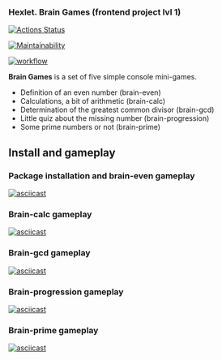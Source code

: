 ### Hexlet. Brain Games (frontend project lvl 1)
[![Actions Status](https://github.com/dotADmit/frontend-project-lvl1/workflows/hexlet-check/badge.svg)](https://github.com/dotADmit/frontend-project-lvl1/actions)

[![Maintainability](https://api.codeclimate.com/v1/badges/a99a88d28ad37a79dbf6/maintainability)](https://codeclimate.com/github/dotADmit/frontend-project-lvl1/maintainability)

[![workflow](https://github.com/dotADmit/frontend-project-lvl1/actions/workflows/node.js.yml/badge.svg)](https://github.com/dotADmit/frontend-project-lvl1/actions)

**Brain Games** is a set of five simple console mini-games.

- Definition of an even number (brain-even)
- Сalculations, a bit of arithmetic (brain-calc)
- Determination of the greatest common divisor (brain-gcd)
- Little quiz about the missing number (brain-progression)
- Some prime numbers or not (brain-prime)

## Install and gameplay

### Package installation and brain-even gameplay
[![asciicast](https://asciinema.org/a/dJWOc34eyEHsOVLSIkULubrNF.svg)](https://asciinema.org/a/dJWOc34eyEHsOVLSIkULubrNF)

### Brain-calc gameplay
[![asciicast](https://asciinema.org/a/403578.svg)](https://asciinema.org/a/403578)

### Brain-gcd gameplay
[![asciicast](https://asciinema.org/a/403581.svg)](https://asciinema.org/a/403581)

### Brain-progression gameplay
[![asciicast](https://asciinema.org/a/403837.svg)](https://asciinema.org/a/403837)

### Brain-prime gameplay
[![asciicast](https://asciinema.org/a/404023.svg)](https://asciinema.org/a/404023)